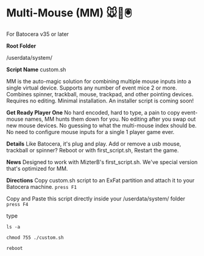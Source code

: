 # Multi-Mouse (MM) 🐭👾🖲️

For Batocera v35 or later

**Root Folder**

/userdata/system/

**Script Name**
custom.sh

MM is the auto-magic solution for combining multiple mouse inputs into a single virtual device. Supports any number of event mice 2 or more. Combines spinner, trackball, mouse, trackpad, and other pointing devices. Requires no editing. Minimal installation. An installer script is coming soon!

**Get Ready Player One**
No hard encoded, hard to type, a pain to copy event-mouse names, MM hunts them down for you.
No editing after you swap out new mouse devices.
No guessing to what the multi-mouse index should be.
No need to configure mouse inputs for a single 1 player game ever.

**Details**
Like Batocera, it's plug and play.
Add or remove a usb mouse, trackball or spinner?
Reboot or with first_script.sh, Restart the game.

**News**
Designed to work with MizterB's first_script.sh.
We've special version that's optimized for MM.

**Directions**
Copy custom.sh script to an ExFat partition and attach it to your Batocera machine.
`press F1`

Copy and Paste this script directly inside your /userdata/system/ folder
`press F4`


type

`ls -a`

`chmod 755 ./custom.sh`

`reboot`
